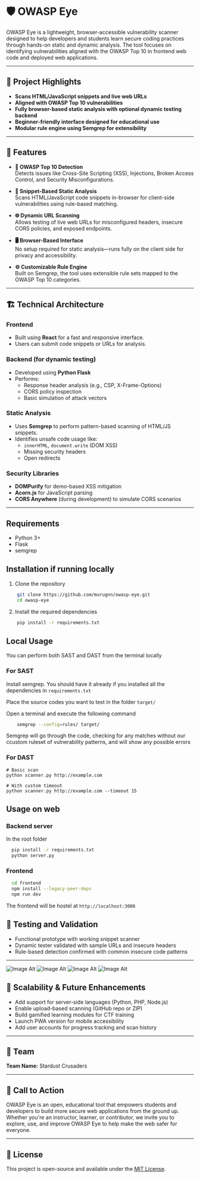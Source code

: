 # 🛡️ OWASP Eye

OWASP Eye is a lightweight, browser-accessible vulnerability scanner designed to help developers and students learn secure coding practices through hands-on static and dynamic analysis. The tool focuses on identifying vulnerabilities aligned with the OWASP Top 10 in frontend web code and deployed web applications.

---
 
## 📌 Project Highlights

- **Scans HTML/JavaScript snippets and live web URLs**
- **Aligned with OWASP Top 10 vulnerabilities**
- **Fully browser-based static analysis with optional dynamic testing backend**
- **Beginner-friendly interface designed for educational use**
- **Modular rule engine using Semgrep for extensibility**

---

## 🚀 Features

- **🧩 OWASP Top 10 Detection**  
  Detects issues like Cross-Site Scripting (XSS), Injections, Broken Access Control, and Security Misconfigurations.

- **📄 Snippet-Based Static Analysis**  
  Scans HTML/JavaScript code snippets in-browser for client-side vulnerabilities using rule-based matching.

- **🌐 Dynamic URL Scanning**  
  Allows testing of live web URLs for misconfigured headers, insecure CORS policies, and exposed endpoints.

- **🖥️ Browser-Based Interface**  
  No setup required for static analysis—runs fully on the client side for privacy and accessibility.

- **⚙️ Customizable Rule Engine**  
  Built on Semgrep, the tool uses extensible rule sets mapped to the OWASP Top 10 categories.

---

## 🏗️ Technical Architecture

### Frontend
- Built using **React** for a fast and responsive interface.
- Users can submit code snippets or URLs for analysis.

### Backend (for dynamic testing)
- Developed using **Python Flask**
- Performs:
  - Response header analysis (e.g., CSP, X-Frame-Options)
  - CORS policy inspection
  - Basic simulation of attack vectors

### Static Analysis
- Uses **Semgrep** to perform pattern-based scanning of HTML/JS snippets.
- Identifies unsafe code usage like:
  - `innerHTML`, `document.write` (DOM XSS)
  - Missing security headers
  - Open redirects

### Security Libraries
- **DOMPurify** for demo-based XSS mitigation
- **Acorn.js** for JavaScript parsing
- **CORS Anywhere** (during development) to simulate CORS scenarios

---

## Requirements

- Python 3+
- Flask
- semgrep

## Installation if running locally

1. Clone the repository

```bash
    git clone https://github.com/murugnn/owasp-eye.git
    cd owasp-eye 
```

2. Install the required dependencies

```bash
    pip install -r requirements.txt
```

## Local Usage
You can perform both SAST and DAST from the terminal locally


### For SAST

Install semgrep. You should have it already if you installed all the dependencies in `requirements.txt`

Place the source codes you want to test in the folder `target/`

Open a terminal and execute the following command

```bash
    semgrep --config=rules/ target/
```

Semgrep will go through the code, checking for any matches without our ccustom ruleset of vulnerability patterns, and will show any possible errors

### For DAST

```
# Basic scan
python scanner.py http://example.com

# With custom timeout
python scanner.py http://example.com --timeout 15
```


## Usage on web

### Backend server
In the root folder
```bash
  pip install -r requirements.txt
  python server.py
```

### Frontend
```bash
  cd frontend
  npm install --legacy-peer-deps
  npm run dev
```

The frontend will be hostel at `http://localhost:3000`

## 🧪 Testing and Validation

- Functional prototype with working snippet scanner
- Dynamic tester validated with sample URLs and insecure headers
- Rule-based detection confirmed with common insecure code patterns

---
 ![Image Alt](https://github.com/murugnn/owasp-eye/blob/5eebf9dbf9dc16c289b23cee3ca8a614a0a8d8a6/owasp_eye3.jpg)
 ![Image Alt](https://github.com/murugnn/owasp-eye/blob/5eebf9dbf9dc16c289b23cee3ca8a614a0a8d8a6/owasp_eye4.jpg)
 ![Image Alt](https://github.com/murugnn/owasp-eye/blob/5eebf9dbf9dc16c289b23cee3ca8a614a0a8d8a6/OWASP_EYE1.jpg)
 ![Image Alt](https://github.com/murugnn/owasp-eye/blob/5eebf9dbf9dc16c289b23cee3ca8a614a0a8d8a6/OWASP_EYE2.jpg)


## 🔮 Scalability & Future Enhancements

- Add support for server-side languages (Python, PHP, Node.js)
- Enable upload-based scanning (GitHub repo or ZIP)
- Build gamified learning modules for CTF training
- Launch PWA version for mobile accessibility
- Add user accounts for progress tracking and scan history

---

## 👥 Team

**Team Name:** Stardust Crusaders  

---

## 📢 Call to Action

OWASP Eye is an open, educational tool that empowers students and developers to build more secure web applications from the ground up. Whether you're an instructor, learner, or contributor, we invite you to explore, use, and improve OWASP Eye to help make the web safer for everyone.

---

## 📄 License

This project is open-source and available under the [MIT License](LICENSE).

